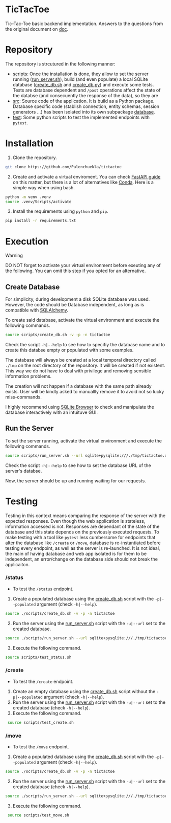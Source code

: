 # TicTacToe
Tic-Tac-Toe basic backend implementation. Answers to the questions from the original document on [doc](./doc).
# Repository
The repository is strcutured in the following manner:
- [scripts](./script): Once the installation is done, they allow to set the server running ([run_server.sh](./scripts/run_server.sh)), build (and even populate) a local SQLite database ([create_db.sh](./scripts/create_db.sh) and [create_db.py](./src/database/create_db.py)) and execute some tests. Tests are database dependent and `/post` operations affect the state of the databse (and consecuently the response of the data), so they are
- [src](./src): Source code of the application. It is build as a Python package. Database specific code (stablish connection, entity schemas, session generators ...) has been isolated into its own subpackage [database](./src/database).
- [test](./test): Some python scripts to test the implemented endpoints with `pytest`.
# Installation
1. Clone the repository.
```bash
git clone https://github.com/Palenchuekla/tictactoe
```
2. Create and activate a virtual enviroment. You can check [FastAPI guide](https://fastapi.tiangolo.com/virtual-environments/) on this matter, but there is a lot of alternatives like [Conda](https://anaconda.org/anaconda/conda). Here is a simple way when using bash.
```bash
python -m venv .venv
source .venv/Scripts/activate
```
3. Install the requirements using `python` and `pip`.
```bash
pip install -r requirements.txt
```

# Execution

> [!WARNING]  
> DO NOT forget to activate your virtual environment before exeuting any of the following. You can omit this step if you opted for an alternative.

## Create Database
For simplicity, during development a disk SQLite database was used. However, the code should be Database independent, as long as is compatible with [SQLAlchemy](https://www.sqlalchemy.org/). 

To create said database, activate the virtual environment and execute the following commands.
```bash
source scripts/create_db.sh -v -p -n tictactoe
```
Check the script `-h|--help` to see how to specifiy the database name and to create this databse empty or populated with some examples.

The database will always be created at a local temporal directory called `./tmp` on the root directory of the repository. It will be created if not existent. This way we do not have to deal with privilege and removing sensible information problems.

The creation will not happen if a database with the same path already exists. User will be kindly asked to manuallly remove it to avoid not so lucky miss-commands.

I highly recommend using [SQLite Browser](https://sqlitebrowser.org/) to check and manipulate the database interactively with an intuituve GUI.

## Run the Server
To set the server running, activate the virtual environment and execute the following commands.
```bash
source scripts/run_server.sh --url sqlite+pysqlite:///./tmp/tictactoe.db
```
Check the script `-h|--help` to see how to set the database URL of the server's databse.

Now, the server should be up and running waiting for our requests.

# Testing
Testing in this context means comparing the response of the server with the expected responses. Even though the web application is stateless, information accessed is not. Responses are dependant of the state of the database and this state depends on the previously executed requests. To make testing with a tool like `pytest` less cumbersome for endpoints that alter the database like `/create` or `/move`, database is re-instantiated before testing every endpoint, as well as the server is re-launched. It is not ideal, the main of having database and web app isolated is for them to be independent, an error/change on the database side should not break the applicaiton.
### /status
- To test the `/status` endpoint.
1. Create a populated database using the [create_db.sh](./scripts/create_db.sh) script with the `-p|--populated` argument (check `-h|--help`).
```bash
source ./scripts/create_db.sh -v -p -n tictactoe
```
2. Run the server using the [run_server.sh](./scripts/run_server.sh) script with the `-u|--url` set to the created database.
```bash
source ./scripts/run_server.sh --url sqlite+pysqlite:///./tmp/tictactoe.db 
```
3. Execute the following command.
```bash
source scripts/test_status.sh 
```
### /create
- To test the `/create` endpoint.
1. Create an empty database using the [create_db.sh](./scripts/create_db.sh) script without the `-p|--populated` argument (check `-h|--help`).
2. Run the server using the [run_server.sh](./scripts/run_server.sh) script with the `-u|--url` set to the created database (check `-h|--help`).
3. Execute the following command.
```bash
 source scripts/test_create.sh 
```
### /move
- To test the `/move` endpoint.
1. Create a populated database using the [create_db.sh](./scripts/create_db.sh) script with the `-p|--populated` argument (check `-h|--help`).
```bash
source ./scripts/create_db.sh -v -p -n tictactoe
```
2. Run the server using the [run_server.sh](./scripts/run_server.sh) script with the `-u|--url` set to the created database (check `-h|--help`).
```bash
source ./scripts/run_server.sh --url sqlite+pysqlite:///./tmp/tictactoe.db 
```
3. Execute the following command.
```bash
 source scripts/test_move.sh 
```
